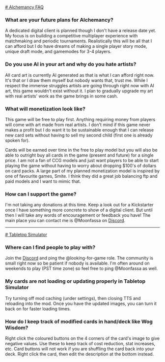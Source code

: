 <u> # Alchemancy FAQ </u>
### What are your future plans for Alchemancy?
A dedicated digital client is planned though I don't have a release date yet. My focus is on building a competitive multiplayer experience with matchmaking and periodic tournaments. Realistically this will be all that I can afford but I do have dreams of making a single player story mode, unique draft mode, and gamemodes for 3-4 players.

### Do you use AI in your art and why do you hate artists?
All card art is currently AI generated as that is what I can afford right now. It's that or I draw them myself but nobody wants that, trust me. While I respect the immense struggles artists are going through right now with AI art, this game wouldn't exist without it. I plan to gradually upgrade my art with real artists' work as the game brings in some cash. 

### What will monetization look like?
This game will be free to play first. Anything requiring money from players will come with art made from real artists. I don't mind if this game never makes a profit but I do want it to be sustainable enough that I can release new card sets without having to sell my second child (first one is already spoken for). 

Cards will be earned over time in the free to play model but you will also be able to outright buy all cards in the game (present and future) for a single price. I am not a fan of CCG models and just want players to be able to start playing the game without having to worry about dropping $100's of dollars on card packs. A large part of my planned monetization model is inspired by one of favourite games, Smite. I think they did a great job balancing ftp and paid models and I want to mimic that.

### How can I support the game?
I'm not taking any donations at this time. Keep a look out for a Kickstarter once I have something more concrete to show of a digital client. But until then I will take any words of encouragement or feedback you have! The main place you can contact me is @Moonfassa on [Discord](https://discord.com/invite/HWGFe7tPyZ).  

___

<u> # Tabletop Simulator </u>
### Where can I find people to play with?
Join the [Discord](https://discord.com/invite/HWGFe7tPyZ) and ping the @looking-for-game role. The community is small right now so be patient if nobody is available. I'm often around on weekends to play (PST time zone) so feel free to ping @Moonfassa as well.

### My cards are not loading or updating properly in Tabletop Simulator
Try turning off mod caching (under settings), then closing TTS and reloading into the mod. Once you have the updated images, you can turn it back on for faster loading times.

### How do I keep track of modified cards in hand/deck like Wog Wisdom?
Right click the coloured buttons on the 4 corners of the card's image to give negative values. Use these to keep track of cost reduction, stat increases, etc. Card buttons will not work if you are shuffling the card back into your deck. Right click the card, then edit the description at the bottom instead.
